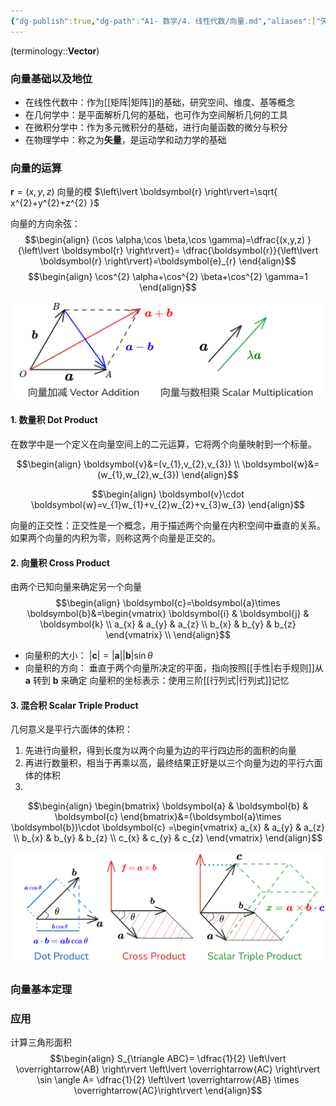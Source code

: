 ```yaml
---
{"dg-publish":true,"dg-path":"A1- 数学/4. 线性代数/向量.md","aliases":["矢量"],"Level":1,"permalink":"/A1- 数学/4. 线性代数/向量/","dgPassFrontmatter":true,"noteIcon":"","created":"2024-10-15T16:54:31.000+08:00","updated":"2025-08-28T21:53:13.030+08:00"}
---
```



(terminology::**Vector**)

### 向量基础以及地位
- 在线性代数中：作为[[矩阵\|矩阵]]的基础，研究空间、维度、基等概念
- 在几何学中：是平面解析几何的基础，也可作为空间解析几何的工具
- 在微积分学中：作为多元微积分的基础，进行向量函数的微分与积分
- 在物理学中：称之为**矢量**，是运动学和动力学的基础

### 向量的运算
$\boldsymbol{r}=(x,y,z)$
向量的模 $\left\lvert  \boldsymbol{r} \right\rvert=\sqrt{ x^{2}+y^{2}+z^{2} }$


向量的方向余弦： 
$$\begin{align}
(\cos \alpha,\cos \beta,\cos \gamma)=\dfrac{(x,y,z) }{\left\lvert  \boldsymbol{r} \right\rvert}= \dfrac{\boldsymbol{r}}{\left\lvert  \boldsymbol{r} \right\rvert}=\boldsymbol{e}_{r}
\end{align}$$
$$\begin{align}
\cos^{2} \alpha+\cos^{2} \beta+\cos^{2} \gamma=1
\end{align}$$

![Pasted image 20250715225042.png](../img/user/Functional%20files/Photo%20Resources/Pasted%20image%2020250715225042.png)

#### 1. 数量积 Dot Product
在数学中是一个定义在向量空间上的二元运算，它将两个向量映射到一个标量。

$$\begin{align}
\boldsymbol{v}&=(v_{1},v_{2},v_{3}) \\
\boldsymbol{w}&=(w_{1},w_{2},w_{3})
\end{align}$$

$$\begin{align}
\boldsymbol{v}\cdot \boldsymbol{w}=v_{1}w_{1}+v_{2}w_{2}+v_{3}w_{3}
\end{align}$$

向量的正交性：正交性是一个概念，用于描述两个向量在内积空间中垂直的关系。如果两个向量的内积为零，则称这两个向量是正交的。


#### 2. 向量积 Cross Product
由两个已知向量来确定另一个向量
$$\begin{align}
\boldsymbol{c}=\boldsymbol{a}\times \boldsymbol{b}&=\begin{vmatrix}
\boldsymbol{i} & \boldsymbol{j} & \boldsymbol{k} \\
 a_{x} & a_{y} & a_{z} \\
b_{x}  &  b_{y} & b_{z}
\end{vmatrix} \\
\end{align}$$

- 向量积的大小：  $\left\lvert  \boldsymbol{c} \right\rvert=\left\lvert \boldsymbol{a}\right\rvert \left\lvert  \boldsymbol{b} \right\rvert \sin\theta$
- 向量积的方向：  垂直于两个向量所决定的平面，指向按照[[手性\|右手规则]]从 $\boldsymbol{a}$ 转到 $\boldsymbol{b}$ 来确定
向量积的坐标表示：使用三阶[[行列式\|行列式]]记忆


#### 3. 混合积 Scalar Triple Product
几何意义是平行六面体的体积：
1. 先进行向量积，得到长度为以两个向量为边的平行四边形的面积的向量
2. 再进行数量积，相当于再乘以高，最终结果正好是以三个向量为边的平行六面体的体积
3. 
$$\begin{align}
\begin{bmatrix}
\boldsymbol{a} & \boldsymbol{b} & \boldsymbol{c}
\end{bmatrix}&=(\boldsymbol{a}\times \boldsymbol{b})\cdot \boldsymbol{c} =\begin{vmatrix}
 a_{x} & a_{y} & a_{z} \\
b_{x}  &  b_{y} & b_{z} \\
c_{x} & c_{y} & c_{z} 
\end{vmatrix}
\end{align}$$

![Pasted image 20250715224847.png](../img/user/Functional%20files/Photo%20Resources/Pasted%20image%2020250715224847.png)



### 向量基本定理



### 应用
计算三角形面积
$$\begin{align}
S_{\triangle ABC}= \dfrac{1}{2} \left\lvert  \overrightarrow{AB} \right\rvert  \left\lvert  \overrightarrow{AC} \right\rvert \sin \angle A= \dfrac{1}{2} \left\lvert  \overrightarrow{AB} \times \overrightarrow{AC}\right\rvert
\end{align}$$

